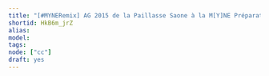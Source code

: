 ```yaml
---
title: "[#MYNERemix] AG 2015 de la Paillasse Saone à la M[Y]NE Préparation"
shortid: HkB6m_jrZ
alias:
model:
tags:
node: ["cc"]
draft: yes
---
```

